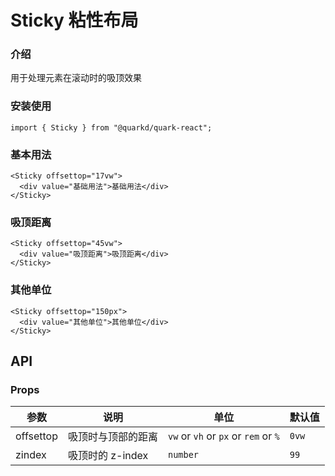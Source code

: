 # Sticky 粘性布局

### 介绍

用于处理元素在滚动时的吸顶效果

### 安装使用

```tsx
import { Sticky } from "@quarkd/quark-react";
```

### 基本用法

```tsx
<Sticky offsettop="17vw">
  <div value="基础用法">基础用法</div>
</Sticky>
```

### 吸顶距离

```tsx
<Sticky offsettop="45vw">
  <div value="吸顶距离">吸顶距离</div>
</Sticky>
```

### 其他单位

```tsx
<Sticky offsettop="150px">
  <div value="其他单位">其他单位</div>
</Sticky>
```

## API

### Props

| 参数      | 说明               | 单位                                 | 默认值 |
| --------- | ------------------ | ------------------------------------ | ------ |
| offsettop | 吸顶时与顶部的距离 | `vw` or `vh` or `px` or `rem` or `%` | `0vw`  |
| zindex    | 吸顶时的 z-index   | `number`                             | `99`   |
